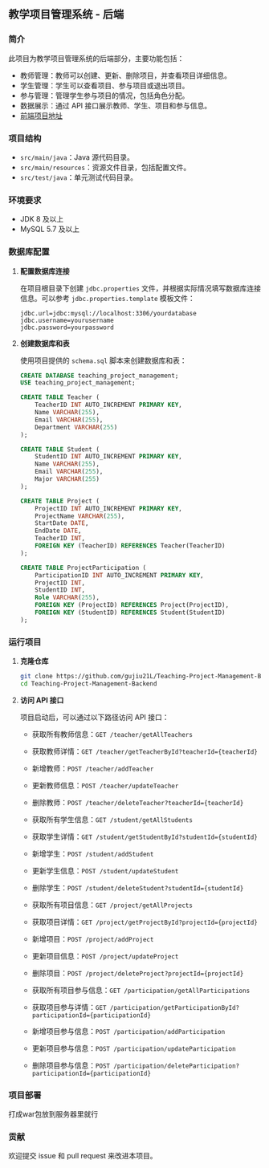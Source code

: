 ## 教学项目管理系统 - 后端

### 简介

此项目为教学项目管理系统的后端部分，主要功能包括：
- 教师管理：教师可以创建、更新、删除项目，并查看项目详细信息。
- 学生管理：学生可以查看项目、参与项目或退出项目。
- 参与管理：管理学生参与项目的情况，包括角色分配。
- 数据展示：通过 API 接口展示教师、学生、项目和参与信息。
- [前端项目地址](https://github.com/gujiu21L/Teaching-Project-Management-Frontend)
  
### 项目结构

- `src/main/java`：Java 源代码目录。
- `src/main/resources`：资源文件目录，包括配置文件。
- `src/test/java`：单元测试代码目录。

### 环境要求

- JDK 8 及以上
- MySQL 5.7 及以上

### 数据库配置

1. **配置数据库连接**

   在项目根目录下创建 `jdbc.properties` 文件，并根据实际情况填写数据库连接信息。可以参考 `jdbc.properties.template` 模板文件：

   ```properties
   jdbc.url=jdbc:mysql://localhost:3306/yourdatabase
   jdbc.username=yourusername
   jdbc.password=yourpassword
   ```

2. **创建数据库和表**

   使用项目提供的 `schema.sql` 脚本来创建数据库和表：

   ```sql
   CREATE DATABASE teaching_project_management;
   USE teaching_project_management;

   CREATE TABLE Teacher (
       TeacherID INT AUTO_INCREMENT PRIMARY KEY,
       Name VARCHAR(255),
       Email VARCHAR(255),
       Department VARCHAR(255)
   );

   CREATE TABLE Student (
       StudentID INT AUTO_INCREMENT PRIMARY KEY,
       Name VARCHAR(255),
       Email VARCHAR(255),
       Major VARCHAR(255)
   );

   CREATE TABLE Project (
       ProjectID INT AUTO_INCREMENT PRIMARY KEY,
       ProjectName VARCHAR(255),
       StartDate DATE,
       EndDate DATE,
       TeacherID INT,
       FOREIGN KEY (TeacherID) REFERENCES Teacher(TeacherID)
   );

   CREATE TABLE ProjectParticipation (
       ParticipationID INT AUTO_INCREMENT PRIMARY KEY,
       ProjectID INT,
       StudentID INT,
       Role VARCHAR(255),
       FOREIGN KEY (ProjectID) REFERENCES Project(ProjectID),
       FOREIGN KEY (StudentID) REFERENCES Student(StudentID)
   );
   ```

### 运行项目

1. **克隆仓库**

   ```sh
   git clone https://github.com/gujiu21L/Teaching-Project-Management-Backend.git
   cd Teaching-Project-Management-Backend
   ```

4. **访问 API 接口**

   项目启动后，可以通过以下路径访问 API 接口：

   - 获取所有教师信息：`GET /teacher/getAllTeachers`
   - 获取教师详情：`GET /teacher/getTeacherById?teacherId={teacherId}`
   - 新增教师：`POST /teacher/addTeacher`
   - 更新教师信息：`POST /teacher/updateTeacher`
   - 删除教师：`POST /teacher/deleteTeacher?teacherId={teacherId}`

   - 获取所有学生信息：`GET /student/getAllStudents`
   - 获取学生详情：`GET /student/getStudentById?studentId={studentId}`
   - 新增学生：`POST /student/addStudent`
   - 更新学生信息：`POST /student/updateStudent`
   - 删除学生：`POST /student/deleteStudent?studentId={studentId}`

   - 获取所有项目信息：`GET /project/getAllProjects`
   - 获取项目详情：`GET /project/getProjectById?projectId={projectId}`
   - 新增项目：`POST /project/addProject`
   - 更新项目信息：`POST /project/updateProject`
   - 删除项目：`POST /project/deleteProject?projectId={projectId}`

   - 获取所有项目参与信息：`GET /participation/getAllParticipations`
   - 获取项目参与详情：`GET /participation/getParticipationById?participationId={participationId}`
   - 新增项目参与信息：`POST /participation/addParticipation`
   - 更新项目参与信息：`POST /participation/updateParticipation`
   - 删除项目参与信息：`POST /participation/deleteParticipation?participationId={participationId}`

### 项目部署

打成war包放到服务器里就行

### 贡献

欢迎提交 issue 和 pull request 来改进本项目。

